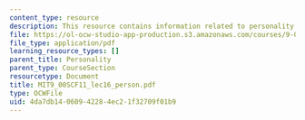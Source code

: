```yaml
---
content_type: resource
description: This resource contains information related to personality.
file: https://ol-ocw-studio-app-production.s3.amazonaws.com/courses/9-00sc-introduction-to-psychology-fall-2011/4da7db14060942284ec21f32709f01b9_MIT9_00SCF11_lec16_person.pdf
file_type: application/pdf
learning_resource_types: []
parent_title: Personality
parent_type: CourseSection
resourcetype: Document
title: MIT9_00SCF11_lec16_person.pdf
type: OCWFile
uid: 4da7db14-0609-4228-4ec2-1f32709f01b9
---
```

